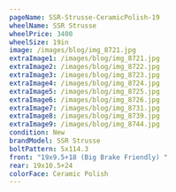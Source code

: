 ```yaml
---
pageName: SSR-Strusse-CeramicPolish-19
wheelName: SSR Strusse
wheelPrice: 3400
wheelSize: 19in
image: /images/blog/img_8721.jpg
extraImage1: /images/blog/img_8721.jpg
extraImage2: /images/blog/img_8722.jpg
extraImage3: /images/blog/img_8723.jpg
extraImage4: /images/blog/img_8724.jpg
extraImage5: /images/blog/img_8725.jpg
extraImage6: /images/blog/img_8726.jpg
extraImage7: /images/blog/img_8731.jpg
extraImage8: /images/blog/img_8739.jpg
extraImage9: /images/blog/img_8744.jpg
condition: New
brandModel: SSR Strusse
boltPattern: 5x114.3
front: "19x9.5+18 (Big Brake Friendly) "
rear: 19x10.5+24
colorFace: Ceramic Polish
---
```


